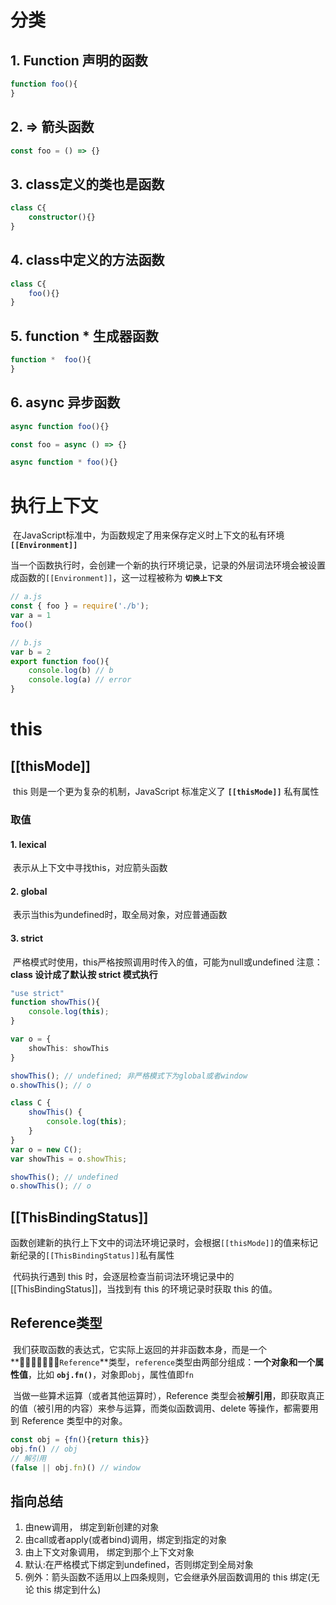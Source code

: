 # 分类

## 1. Function 声明的函数

```typescript
function foo(){
}
```

## 2. => 箭头函数

```typescript
const foo = () => {}
```

## 3. class定义的类也是函数

```typescript
class C{
	constructor(){}
}
```

## 4. class中定义的方法函数

```typescript
class C{
	foo(){}
}
```

## 5. function * 生成器函数

```typescript
function *  foo(){
}
```

## 6. async 异步函数

```typescript
async function foo(){}

const foo = async () => {}

async function * foo(){}
```



# 执行上下文

​		在JavaScript标准中，为函数规定了用来保存定义时上下文的私有环境 **`[[Environment]]`**

​		当一个函数执行时，会创建一个新的执行环境记录，记录的外层词法环境会被设置成函数的`[[Environment]]`，这一过程被称为 **`切换上下文`**

```typescript
// a.js
const { foo } = require('./b');
var a = 1
foo()

// b.js
var b = 2
export function foo(){
	console.log(b) // b
	console.log(a) // error
}
```

# this

## [[thisMode]]

​		this 则是一个更为复杂的机制，JavaScript 标准定义了 **`[[thisMode]]`** 私有属性

### 	取值

#### 		1. lexical

​				表示从上下文中寻找this，对应箭头函数

#### 		2. global

​				表示当this为undefined时，取全局对象，对应普通函数

#### 		3. strict

​				 严格模式时使用，this严格按照调用时传入的值，可能为null或undefined
​				注意：**class 设计成了默认按 strict 模式执行**

```typescript
"use strict"
function showThis(){
    console.log(this);
}

var o = {
    showThis: showThis
}

showThis(); // undefined; 非严格模式下为global或者window
o.showThis(); // o
```

```typescript
class C {
    showThis() {
        console.log(this);
    }
}
var o = new C();
var showThis = o.showThis;

showThis(); // undefined
o.showThis(); // o
```

## [[ThisBindingStatus]]

​		函数创建新的执行上下文中的词法环境记录时，会根据`[[thisMode]]`的值来标记新纪录的`[[ThisBindingStatus]]`私有属性

​		代码执行遇到 this 时，会逐层检查当前词法环境记录中的[[ThisBindingStatus]]，当找到有 this 的环境记录时获取 this 的值。

## Reference类型

​		我们获取函数的表达式，它实际上返回的并非函数本身，而是一个 **`Reference`**类型，`reference`类型由两部分组成：**一个对象和一个属性值**，比如 **`obj.fn()`**，对象即`obj`，属性值即`fn`

​		当做一些算术运算（或者其他运算时），Reference 类型会被**解引用**，即获取真正的值（被引用的内容）来参与运算，而类似函数调用、delete 等操作，都需要用到 Reference 类型中的对象。

```typescript
const obj = {fn(){return this}}
obj.fn() // obj
// 解引用
(false || obj.fn)() // window 
```

## 指向总结

1. 由new调用， 绑定到新创建的对象
2. 由call或者apply(或者bind)调用，绑定到指定的对象
3. 由上下文对象调用， 绑定到那个上下文对象
4. 默认:在严格模式下绑定到undefined，否则绑定到全局对象
5. 例外：箭头函数不适用以上四条规则，它会继承外层函数调用的 this 绑定(无论 this 绑定到什么)





 